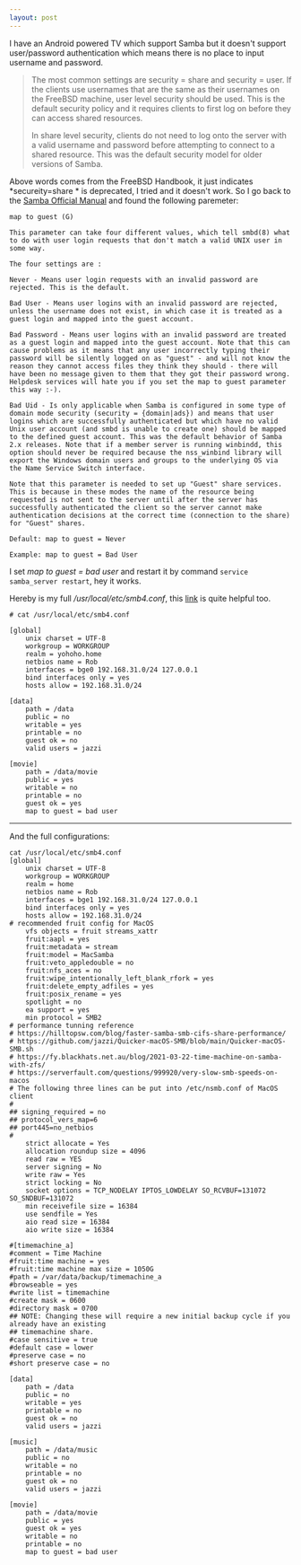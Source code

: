 ```yaml
---
layout: post
---
```


I have an Android powered TV which support Samba but it doesn't support user/password authentication which means there is no place to input username and password.

>The most common settings are security = share and security = user. If the clients use usernames that are the same as their usernames on the FreeBSD machine, user level security should be used. This is the default security policy and it requires clients to first log on before they can access shared resources.
>
>In share level security, clients do not need to log onto the server with a valid username and password before attempting to connect to a shared resource. This was the default security model for older versions of Samba.

Above words comes from the FreeBSD Handbook, it just indicates *secureity=share * is deprecated, I tried and it doesn't work. So I go back to the [Samba Official Manual](https://www.samba.org/samba/docs/current/man-html/smb.conf.5.html) and found the following paremeter:

```
map to guest (G)

This parameter can take four different values, which tell smbd(8) what to do with user login requests that don't match a valid UNIX user in some way.

The four settings are :

Never - Means user login requests with an invalid password are rejected. This is the default.

Bad User - Means user logins with an invalid password are rejected, unless the username does not exist, in which case it is treated as a guest login and mapped into the guest account.

Bad Password - Means user logins with an invalid password are treated as a guest login and mapped into the guest account. Note that this can cause problems as it means that any user incorrectly typing their password will be silently logged on as "guest" - and will not know the reason they cannot access files they think they should - there will have been no message given to them that they got their password wrong. Helpdesk services will hate you if you set the map to guest parameter this way :-).

Bad Uid - Is only applicable when Samba is configured in some type of domain mode security (security = {domain|ads}) and means that user logins which are successfully authenticated but which have no valid Unix user account (and smbd is unable to create one) should be mapped to the defined guest account. This was the default behavior of Samba 2.x releases. Note that if a member server is running winbindd, this option should never be required because the nss_winbind library will export the Windows domain users and groups to the underlying OS via the Name Service Switch interface.

Note that this parameter is needed to set up "Guest" share services. This is because in these modes the name of the resource being requested is not sent to the server until after the server has successfully authenticated the client so the server cannot make authentication decisions at the correct time (connection to the share) for "Guest" shares.

Default: map to guest = Never

Example: map to guest = Bad User
```

I set *map to guest = bad user* and restart it by command `service samba_server restart`, hey it works.

Hereby is my full */usr/local/etc/smb4.conf*, this [link](https://www.server-world.info/en/note?os=FreeBSD_14&p=samba&f=1) is quite helpful too.

```
# cat /usr/local/etc/smb4.conf

[global]
    unix charset = UTF-8
    workgroup = WORKGROUP
    realm = yohoho.home
    netbios name = Rob
    interfaces = bge0 192.168.31.0/24 127.0.0.1
    bind interfaces only = yes
    hosts allow = 192.168.31.0/24

[data]
    path = /data
    public = no
    writable = yes
    printable = no
    guest ok = no
    valid users = jazzi

[movie]
    path = /data/movie
    public = yes
    writable = no
    printable = no
    guest ok = yes
    map to guest = bad user
``` 

---

And the full configurations:

```
cat /usr/local/etc/smb4.conf
[global]
    unix charset = UTF-8
    workgroup = WORKGROUP
    realm = home
    netbios name = Rob
    interfaces = bge1 192.168.31.0/24 127.0.0.1
    bind interfaces only = yes
    hosts allow = 192.168.31.0/24
# recommended fruit config for MacOS
    vfs objects = fruit streams_xattr  
    fruit:aapl = yes
    fruit:metadata = stream
    fruit:model = MacSamba
    fruit:veto_appledouble = no
    fruit:nfs_aces = no
    fruit:wipe_intentionally_left_blank_rfork = yes 
    fruit:delete_empty_adfiles = yes 
    fruit:posix_rename = yes
    spotlight = no
    ea support = yes
    min protocol = SMB2
# performance tunning reference 
# https://hilltopsw.com/blog/faster-samba-smb-cifs-share-performance/
# https://github.com/jazzi/Quicker-macOS-SMB/blob/main/Quicker-macOS-SMB.sh
# https://fy.blackhats.net.au/blog/2021-03-22-time-machine-on-samba-with-zfs/
# https://serverfault.com/questions/999920/very-slow-smb-speeds-on-macos
# The following three lines can be put into /etc/nsmb.conf of MacOS client
#
## signing_required = no
## protocol_vers_map=6
## port445=no_netbios
#
    strict allocate = Yes
    allocation roundup size = 4096
    read raw = YES
    server signing = No
    write raw = Yes
    strict locking = No
    socket options = TCP_NODELAY IPTOS_LOWDELAY SO_RCVBUF=131072 SO_SNDBUF=131072
    min receivefile size = 16384
    use sendfile = Yes
    aio read size = 16384
    aio write size = 16384

#[timemachine_a]
#comment = Time Machine
#fruit:time machine = yes
#fruit:time machine max size = 1050G
#path = /var/data/backup/timemachine_a
#browseable = yes
#write list = timemachine
#create mask = 0600
#directory mask = 0700
## NOTE: Changing these will require a new initial backup cycle if you already have an existing
## timemachine share.
#case sensitive = true
#default case = lower
#preserve case = no
#short preserve case = no

[data]
    path = /data
    public = no
    writable = yes
    printable = no
    guest ok = no
    valid users = jazzi

[music]
    path = /data/music
    public = no
    writable = no
    printable = no
    guest ok = no
    valid users = jazzi

[movie]
    path = /data/movie
    public = yes
    guest ok = yes
    writable = no
    printable = no
    map to guest = bad user
```
